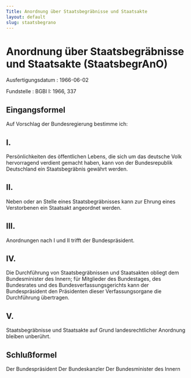 ```yaml
---
Title: Anordnung über Staatsbegräbnisse und Staatsakte
layout: default
slug: staatsbegrano
---
```


# Anordnung über Staatsbegräbnisse und Staatsakte (StaatsbegrAnO)

Ausfertigungsdatum
:   1966-06-02

Fundstelle
:   BGBl I: 1966, 337



## Eingangsformel

Auf Vorschlag der Bundesregierung bestimme ich:


## I.

Persönlichkeiten des öffentlichen Lebens, die sich um das deutsche
Volk hervorragend verdient gemacht haben, kann von der Bundesrepublik
Deutschland ein Staatsbegräbnis gewährt werden.


## II.

Neben oder an Stelle eines Staatsbegräbnisses kann zur Ehrung eines
Verstorbenen ein Staatsakt angeordnet werden.


## III.

Anordnungen nach I und II trifft der Bundespräsident.


## IV.

Die Durchführung von Staatsbegräbnissen und Staatsakten obliegt dem
Bundesminister des Innern; für Mitglieder des Bundestages, des
Bundesrates und des Bundesverfassungsgerichts kann der Bundespräsident
den Präsidenten dieser Verfassungsorgane die Durchführung übertragen.


## V.

Staatsbegräbnisse und Staatsakte auf Grund landesrechtlicher Anordnung
bleiben unberührt.


## Schlußformel

Der Bundespräsident
Der Bundeskanzler
Der Bundesminister des Innern

